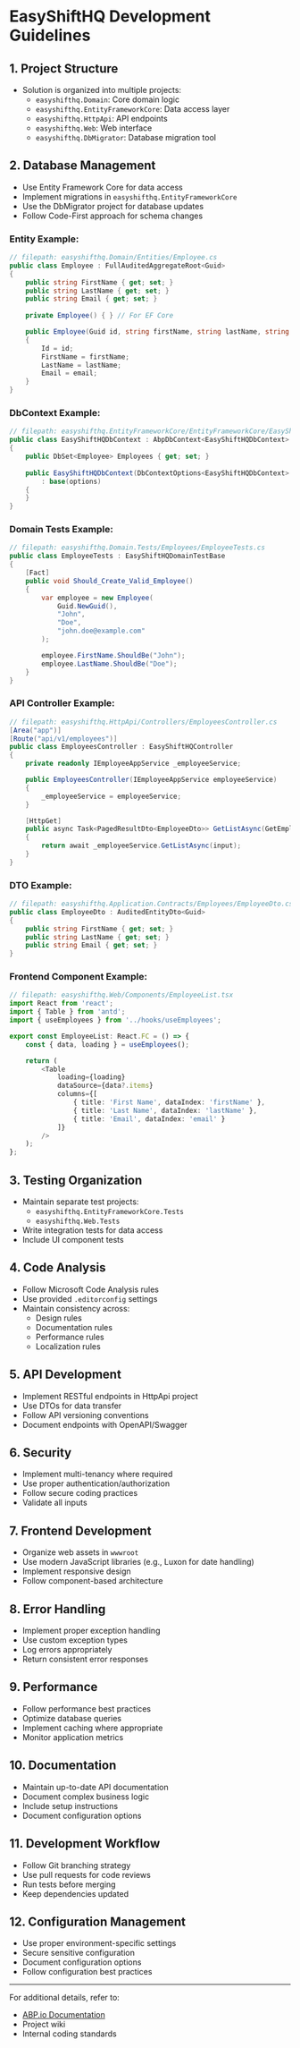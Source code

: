 # EasyShiftHQ Development Guidelines

## 1. Project Structure
- Solution is organized into multiple projects:
  - `easyshifthq.Domain`: Core domain logic
  - `easyshifthq.EntityFrameworkCore`: Data access layer
  - `easyshifthq.HttpApi`: API endpoints
  - `easyshifthq.Web`: Web interface
  - `easyshifthq.DbMigrator`: Database migration tool

## 2. Database Management
- Use Entity Framework Core for data access
- Implement migrations in `easyshifthq.EntityFrameworkCore`
- Use the DbMigrator project for database updates
- Follow Code-First approach for schema changes

### Entity Example:
````csharp
// filepath: easyshifthq.Domain/Entities/Employee.cs
public class Employee : FullAuditedAggregateRoot<Guid>
{
    public string FirstName { get; set; }
    public string LastName { get; set; }
    public string Email { get; set; }
    
    private Employee() { } // For EF Core

    public Employee(Guid id, string firstName, string lastName, string email)
    {
        Id = id;
        FirstName = firstName;
        LastName = lastName;
        Email = email;
    }
}
````

### DbContext Example:
````csharp
// filepath: easyshifthq.EntityFrameworkCore/EntityFrameworkCore/EasyShiftHQDbContext.cs
public class EasyShiftHQDbContext : AbpDbContext<EasyShiftHQDbContext>
{
    public DbSet<Employee> Employees { get; set; }
    
    public EasyShiftHQDbContext(DbContextOptions<EasyShiftHQDbContext> options)
        : base(options)
    {
    }
}
````

### Domain Tests Example:
````csharp
// filepath: easyshifthq.Domain.Tests/Employees/EmployeeTests.cs
public class EmployeeTests : EasyShiftHQDomainTestBase
{
    [Fact]
    public void Should_Create_Valid_Employee()
    {
        var employee = new Employee(
            Guid.NewGuid(),
            "John",
            "Doe",
            "john.doe@example.com"
        );

        employee.FirstName.ShouldBe("John");
        employee.LastName.ShouldBe("Doe");
    }
}
````

### API Controller Example:
````csharp
// filepath: easyshifthq.HttpApi/Controllers/EmployeesController.cs
[Area("app")]
[Route("api/v1/employees")]
public class EmployeesController : EasyShiftHQController
{
    private readonly IEmployeeAppService _employeeService;

    public EmployeesController(IEmployeeAppService employeeService)
    {
        _employeeService = employeeService;
    }

    [HttpGet]
    public async Task<PagedResultDto<EmployeeDto>> GetListAsync(GetEmployeesInput input)
    {
        return await _employeeService.GetListAsync(input);
    }
}
````

### DTO Example:
````csharp
// filepath: easyshifthq.Application.Contracts/Employees/EmployeeDto.cs
public class EmployeeDto : AuditedEntityDto<Guid>
{
    public string FirstName { get; set; }
    public string LastName { get; set; }
    public string Email { get; set; }
}
````

### Frontend Component Example:
````typescript
// filepath: easyshifthq.Web/Components/EmployeeList.tsx
import React from 'react';
import { Table } from 'antd';
import { useEmployees } from '../hooks/useEmployees';

export const EmployeeList: React.FC = () => {
    const { data, loading } = useEmployees();

    return (
        <Table
            loading={loading}
            dataSource={data?.items}
            columns={[
                { title: 'First Name', dataIndex: 'firstName' },
                { title: 'Last Name', dataIndex: 'lastName' },
                { title: 'Email', dataIndex: 'email' }
            ]}
        />
    );
};
````

## 3. Testing Organization
- Maintain separate test projects:
  - `easyshifthq.EntityFrameworkCore.Tests`
  - `easyshifthq.Web.Tests`
- Write integration tests for data access
- Include UI component tests

## 4. Code Analysis
- Follow Microsoft Code Analysis rules
- Use provided `.editorconfig` settings
- Maintain consistency across:
  - Design rules
  - Documentation rules
  - Performance rules
  - Localization rules

## 5. API Development
- Implement RESTful endpoints in HttpApi project
- Use DTOs for data transfer
- Follow API versioning conventions
- Document endpoints with OpenAPI/Swagger

## 6. Security
- Implement multi-tenancy where required
- Use proper authentication/authorization
- Follow secure coding practices
- Validate all inputs

## 7. Frontend Development
- Organize web assets in `wwwroot`
- Use modern JavaScript libraries (e.g., Luxon for date handling)
- Implement responsive design
- Follow component-based architecture

## 8. Error Handling
- Implement proper exception handling
- Use custom exception types
- Log errors appropriately
- Return consistent error responses

## 9. Performance
- Follow performance best practices
- Optimize database queries
- Implement caching where appropriate
- Monitor application metrics

## 10. Documentation
- Maintain up-to-date API documentation
- Document complex business logic
- Include setup instructions
- Document configuration options

## 11. Development Workflow
- Follow Git branching strategy
- Use pull requests for code reviews
- Run tests before merging
- Keep dependencies updated

## 12. Configuration Management
- Use proper environment-specific settings
- Secure sensitive configuration
- Document configuration options
- Follow configuration best practices

---

For additional details, refer to:
- [ABP.io Documentation](https://docs.abp.io/)
- Project wiki
- Internal coding standards